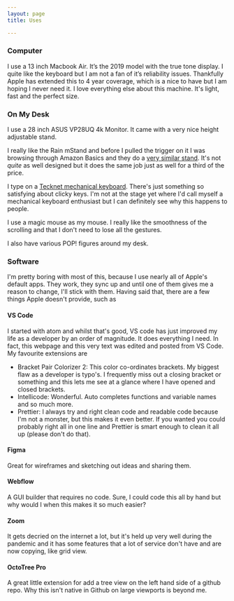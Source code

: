 ```yaml
---
layout: page
title: Uses

---
```

### Computer

I use a 13 inch Macbook Air. It’s the 2019 model with the true tone display. I quite like the keyboard but I am not a fan of it’s reliability issues. Thankfully Apple has extended this to 4 year coverage, which is a nice to have but I am hoping I never need it. I love everything else about this machine. It's light, fast and the perfect size.

### On My Desk

I use a 28 inch ASUS VP28UQ 4k Monitor. It came with a very nice height adjustable stand. 

I really like the Rain mStand and before I pulled the trigger on it I was browsing through Amazon Basics and they do a [very similar stand](https://www.amazon.co.uk/dp/B00WRDS0AU/ref=twister_B014HAMLEG?_encoding=UTF8&psc=1). It's not _quite_ as well designed but it does the same job just as well for a third of the price.

I type on a [Tecknet mechanical keyboard](https://www.amazon.co.uk/TeckNet-Mechanical-Keyboard-Anti-ghosting-Aluminum/dp/B010IIKHBK/ref=sr_1_2?crid=2BXC2T3X6GB7&dchild=1&keywords=tecknet+keyboard&qid=1588105939&s=computers&sprefix=tecknet+%2Ccomputers%2C162&sr=1-2). There's just something so satisfying about clicky keys. I'm not at the stage yet where I'd call myself a mechanical keyboard enthusiast but I can definitely see why this happens to people.

I use a magic mouse as my mouse. I really like the smoothness of the scrolling and that I don't need to lose all the gestures.

I also have various POP! figures around my desk.

### Software

I'm pretty boring with most of this, because I use nearly all of Apple's default apps. They work, they sync up and until one of them gives me a reason to change, I'll stick with them. Having said that, there are a few things Apple doesn't provide, such as

#### VS Code

I started with atom and whilst that's good, VS code has just improved my life as a developer by an order of magnitude. It does everything I need. In fact, this webpage and this very text was edited and posted from VS Code. My favourite extensions are

* Bracket Pair Colorizer 2: This color co-ordinates brackets. My biggest flaw as a developer is typo's. I frequently miss out a closing bracket or something and this lets me see at a glance where I have opened and closed brackets.
* Intellicode: Wonderful. Auto completes functions and variable names and so much more.
* Prettier: I always try and right clean code and readable code because I'm not a monster, but this makes it even better. If you wanted you could probably right all in one line and Prettier is smart enough to clean it all up (please don't do that).

#### Figma

Great for wireframes and sketching out ideas and sharing them.

#### Webflow

A GUI builder that requires no code. Sure, I could code this all by hand but why would I when this makes it so much easier?

#### Zoom

It gets decried on the internet a lot, but it's held up very well during the pandemic and it has some features that a lot of service don't have and are now copying, like grid view.

#### OctoTree Pro

A great little extension for add a tree view on the left hand side of a github repo. Why this isn't native in Github on large viewports is beyond me.